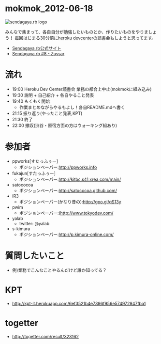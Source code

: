 mokmok_2012-06-18
=================

![sendagaya.rb logo](http://ppworks.info/images/sendagayarb100x100.png)

みんなで集まって、各自自分が勉強したいものとか、作りたいものをやりましょう！
毎回はじまる30分前にheroku devcenterの読書会もしようと思ってます。

* [Sendagaya.rb公式サイト](http://sendagayarb.github.com)
* [Sendagaya.rb #8 - Zussar](http://www.zusaar.com/event/309056)

# 流れ
* 19:00 Heroku Dev Center読書会 業務の都合上中止(mokmokに組み込み)
* 19:30 説明 + 自己紹介 + 各自やること発表
* 19:40 もくもく開始
  * 作業まとめながらやるもよし！各自README.mdへ書く
* 21:15 振り返り(やったこと発表,KPT)
* 21:30 終了
* 22:00 撤収(渋谷・原宿方面の方はウォーキング組あり)

# 参加者
* ppworks[すたっふぅー]
  * ポジションペーパー:http://ppworks.info
* fukajun[すたっふぅー]
  * ポジションペーパー:http://kitbc.s41.xrea.com/main/
* satococoa
  * ポジションペーパー:http://satococoa.github.com/
* iR3
  * ポジションペーパー(かなり昔の):http://goo.gl/qS13y
* pwim
  * ポジションペーパー:(http://www.tokyodev.com/
* yalab
  * twitter: @yalab
* s-kimura
  * ポジションペーパー:http://p.kimura-online.com/

# 質問したいこと
- 例)業務でこんなことやるんだけど誰か知ってる？


# KPT
* http://kpt-it.herokuapp.com/6ef3521b4e7396f956e574972947fba1

# togetter
* http://togetter.com/result/323162

